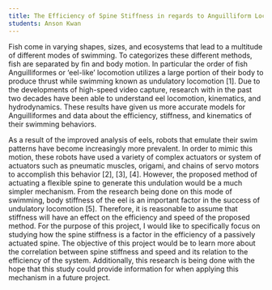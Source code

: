 ```yaml
---
title: The Efficiency of Spine Stiffness in regards to Anguilliform Locomotion  
students: Anson Kwan
---
```


Fish come in varying shapes, sizes, and ecosystems that lead to a multitude of different modes of swimming. To categorizes these different methods, fish are separated by fin and body motion. In particular the order of fish Anguilliformes or ‘eel-like’ locomotion utilizes a large portion of their body to produce thrust while swimming known as undulatory locomotion [1]. Due to the developments of high-speed video capture, research with in the past two decades have been able to understand eel locomotion, kinematics, and hydrodynamics. These results have given us more accurate models for Anguilliformes and data about the efficiency, stiffness, and kinematics of their swimming behaviors. 

As a result of the improved analysis of eels, robots that emulate their swim patterns have become increasingly more prevalent. In order to mimic this motion, these robots have used a variety of complex actuators or system of actuators such as pneumatic muscles, origami, and chains of servo motors to accomplish this behavior [2], [3], [4]. However, the proposed method of actuating a flexible spine to generate this undulation would be a much simpler mechanism. From the research being done on this mode of swimming, body stiffness of the eel is an important factor in the success of undulatory locomotion [5]. Therefore, it is reasonable to assume that stiffness will have an effect on the efficiency and speed of the proposed method. For the purpose of this project, I would like to specifically focus on studying how the spine stiffness is a factor in the efficiency of a passively actuated spine. The objective of this project would be to learn more about the correlation between spine stiffness and speed and its relation to the efficiency of the system. Additionally, this research is being done with the hope that this study could provide information for when applying this mechanism in a future project. 